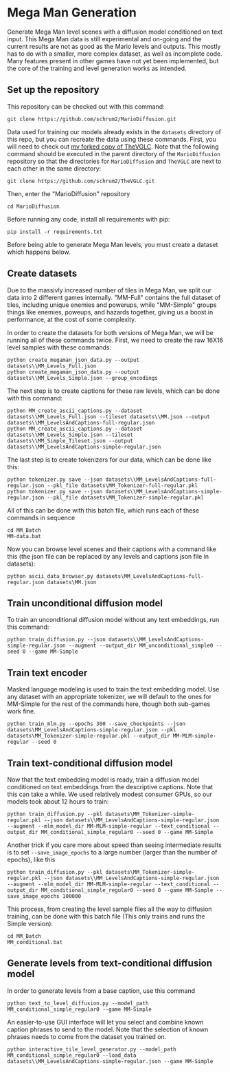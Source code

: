 # Mega Man Generation

Generate Mega Man level scenes with a diffusion model conditioned on text input.
This Mega Man data is still experimental and on-going and the current results are not as good as the Mario levels and outputs. This mostly has to do with a smaller, more complex dataset, as well as incomplete code. Many features present in other games have not yet been implemented, but the core of the training and level generation works as intended.

## Set up the repository
This repository can be checked out with this command:
```
git clone https://github.com/schrum2/MarioDiffusion.git
```
Data used for training our models already exists in the `datasets` directory of this repo,
but you can recreate the data using these commands. First, you will need to check out 
[my forked copy of TheVGLC](https://github.com/schrum2/TheVGLC). Note that the following
command should be executed in the parent directory of the `MarioDiffusion` repository so that
the directories for `MarioDiffusion` and `TheVGLC` are next to each other in the same directory:
```
git clone https://github.com/schrum2/TheVGLC.git
```

Then, enter the "MarioDiffusion" repository
```
cd MarioDiffusion
```

Before running any code, install all requirements with pip:
```
pip install -r requirements.txt
```
Before being able to generate Mega Man levels, you must create a dataset which happens below.

## Create datasets

Due to the massivly increased number of tiles in Mega Man, we split our data into 2 different games internally. "MM-Full" contains the full dataset of tiles, including unique enemies and powerups, while "MM-Simple" groups things like enemies, poweups, and hazards together, giving us a boost in performance, at the cost of some complexity.

In order to create the datasets for both versions of Mega Man, we will be running all of these commands twice. First, we need to create the raw 16X16 level samples with these commands:
```
python create_megaman_json_data.py --output datasets\\MM_Levels_Full.json
python create_megaman_json_data.py --output datasets\\MM_Levels_Simple.json --group_encodings
```

The next step is to create captions for these raw levels, which can be done with this command:
```
python MM_create_ascii_captions.py --dataset datasets\\MM_Levels_Full.json --tileset datasets\\MM.json --output datasets\\MM_LevelsAndCaptions-full-regular.json
python MM_create_ascii_captions.py --dataset datasets\\MM_Levels_Simple.json --tileset datasets\\MM_Simple_Tileset.json --output datasets\\MM_LevelsAndCaptions-simple-regular.json
```
The last step is to create tokenizers for our data, which can be done like this:
```
python tokenizer.py save --json datasets\\MM_LevelsAndCaptions-full-regular.json --pkl_file datasets\MM_Tokenizer-full-regular.pkl
python tokenizer.py save --json datasets\\MM_LevelsAndCaptions-simple-regular.json --pkl_file datasets\MM_Tokenizer-simple-regular.pkl
```

All of this can be done with this batch file, which runs each of these commands in sequence

```
cd MM_Batch
MM-data.bat
```
Now you can browse level scenes and their captions with a command like this (the json file can be replaced by any levels and captions json file in datasets):
```
python ascii_data_browser.py datasets\MM_LevelsAndCaptions-full-regular.json datasets\MM.json
```


## Train unconditional diffusion model

To train an unconditional diffusion model without any text embeddings, run this command:
```
python train_diffusion.py --json datasets\\MM_LevelsAndCaptions-simple-regular.json --augment --output_dir MM_unconditional_simple0 --seed 0 --game MM-Simple
```

## Train text encoder

Masked language modeling is used to train the text embedding model. Use any dataset with an appropriate tokenizer, we will default to the ones for MM-Simple for the rest of the commands here, though both sub-games work fine.
```
python train_mlm.py --epochs 300 --save_checkpoints --json datasets\MM_LevelsAndCaptions-simple-regular.json --pkl datasets\MM_Tokenizer-simple-regular.pkl --output_dir MM-MLM-simple-regular --seed 0
```

## Train text-conditional diffusion model

Now that the text embedding model is ready, train a diffusion model conditioned on text embeddings from the descriptive captions. Note that this can take a while. We used relatively modest consumer GPUs, so our models took about 12 hours to train:
```
python train_diffusion.py --pkl datasets\MM_Tokenizer-simple-regular.pkl --json datasets\\MM_LevelsAndCaptions-simple-regular.json --augment --mlm_model_dir MM-MLM-simple-regular --text_conditional --output_dir MM_conditional_simple_regular0 --seed 0 --game MM-Simple
```
Another trick if you care more about speed than seeing intermediate results is to set `--save_image_epochs` to a large number (larger than the number of epochs), like this
```
python train_diffusion.py --pkl datasets\MM_Tokenizer-simple-regular.pkl --json datasets\\MM_LevelsAndCaptions-simple-regular.json --augment --mlm_model_dir MM-MLM-simple-regular --text_conditional --output_dir MM_conditional_simple_regular0 --seed 0 --game MM-Simple --save_image_epochs 100000
```

This process, from creating the level sample files all the way to diffusion training, can be done with this batch file (This only trains and runs the Simple version):
```
cd MM_Batch
MM_conditional.bat
```


## Generate levels from text-conditional diffusion model

In order to generate levels from a base caption, use this command
```
python text_to_level_diffusion.py --model_path MM_conditional_simple_regular0 --game MM-Simple
```
An easier-to-use GUI interface will let you select and combine known caption phrases to send to the model. Note that the selection of known phrases needs to come from the dataset you trained on.
```
python interactive_tile_level_generator.py --model_path MM_conditional_simple_regular0 --load_data datasets\\MM_LevelsAndCaptions-simple-regular.json --game MM-Simple
```